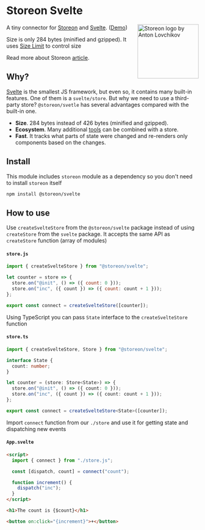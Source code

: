 # Storeon Svelte

<img src="https://storeon.github.io/storeon/logo.svg" align="right" alt="Storeon logo by Anton Lovchikov" width="160" height="142">

A tiny connector for [Storeon] and [Svelte]. ([Demo])

Size is only 284 bytes (minified and gzipped). It uses [Size Limit] to control size

Read more about Storeon [article].

## Why?

[Svelte] is the smallest JS framework, but even so, it contains many built-in features. One of them is a `svelte/store`. But why we need to use a third-party store? `@storeon/svetle` has several advantages compared with the built-in one.

- **Size**. 284 bytes instead of 426 bytes (minified and gzipped).
- **Ecosystem**. Many additional [tools] can be combined with a store.
- **Fast**. It tracks what parts of state were changed and re-renders only components based on the changes.

[storeon]: https://github.com/storeon/storeon
[tools]: https://github.com/storeon/storeon#tools
[svelte]: https://github.com/sveltejs/svelte
[size limit]: https://github.com/ai/size-limit
[demo]: https://codesandbox.io/s/admiring-beaver-edi8m
[article]: https://evilmartians.com/chronicles/storeon-redux-in-173-bytes

## Install

This module includes `storeon` module as a dependency so you don't need to install `storeon` itself

```sh
npm install @storeon/svelte
```

## How to use

Use `createSvelteStore` from the `@storeon/svelte` package instead of using `createStore` from the `svelte` package. It accepts the same API as `createStore` function (array of modules)

#### `store.js`

```javascript
import { createSvelteStore } from "@storeon/svelte";

let counter = store => {
  store.on("@init", () => ({ count: 0 }));
  store.on("inc", ({ count }) => ({ count: count + 1 }));
};

export const connect = createSvelteStore([counter]);
```

Using TypeScript you can pass `State` interface to the `createSvelteStore` function

#### `store.ts`

```typescript
import { createSvelteStore, Store } from "@storeon/svelte";

interface State {
  count: number;
}

let counter = (store: Store<State>) => {
  store.on("@init", () => ({ count: 0 }));
  store.on("inc", ({ count }) => ({ count: count + 1 }));
};

export const connect = createSvelteStore<State>([counter]);
```

Import `connect` function from our `./store` and use it for getting state and dispatching new events

#### `App.svelte`

```html
<script>
  import { connect } from "./store.js";

  const [dispatch, count] = connect("count");

  function increment() {
    dispatch("inc");
  }
</script>

<h1>The count is {$count}</h1>

<button on:click="{increment}">+</button>
```
